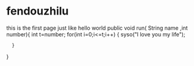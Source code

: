 # fendouzhilu
this is the first page just like hello world 
  public void run( String name ,int number){
      int t=number;
      for(int i=0;i<=t;i++)
      {
        syso("I love you my life");
      
      }
  
  }
